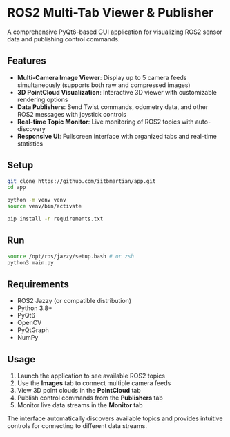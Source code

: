 # ROS2 Multi-Tab Viewer & Publisher

A comprehensive PyQt6-based GUI application for visualizing ROS2 sensor data and publishing control commands.

## Features

- **Multi-Camera Image Viewer**: Display up to 5 camera feeds simultaneously (supports both raw and compressed images)
- **3D PointCloud Visualization**: Interactive 3D viewer with customizable rendering options
- **Data Publishers**: Send Twist commands, odometry data, and other ROS2 messages with joystick controls
- **Real-time Topic Monitor**: Live monitoring of ROS2 topics with auto-discovery
- **Responsive UI**: Fullscreen interface with organized tabs and real-time statistics

## Setup

```bash
git clone https://github.com/iitbmartian/app.git
cd app

python -m venv venv
source venv/bin/activate

pip install -r requirements.txt
```

## Run

```bash
source /opt/ros/jazzy/setup.bash # or zsh
python3 main.py
```

## Requirements

- ROS2 Jazzy (or compatible distribution)
- Python 3.8+
- PyQt6
- OpenCV
- PyQtGraph
- NumPy

## Usage

1. Launch the application to see available ROS2 topics
2. Use the **Images** tab to connect multiple camera feeds
3. View 3D point clouds in the **PointCloud** tab
4. Publish control commands from the **Publishers** tab
5. Monitor live data streams in the **Monitor** tab

The interface automatically discovers available topics and provides intuitive controls for connecting to different data streams.

